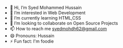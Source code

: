 - 👋 Hi, I’m Syed Mohammed Hussain
- 👀 I’m interested in Web Development
- 🌱 I’m currently learning HTML,CSS
- 💞️ I’m looking to collaborate on Open Source Projects
- 📫 How to reach me syedmohdh62@gmail.com
- 😄 Pronouns: Hussain
- ⚡ Fun fact: I'm foodie 

<!---
syedmohd62/syedmohd62 is a ✨ special ✨ repository because its `README.md` (this file) appears on your GitHub profile.
You can click the Preview link to take a look at your changes.
--->
